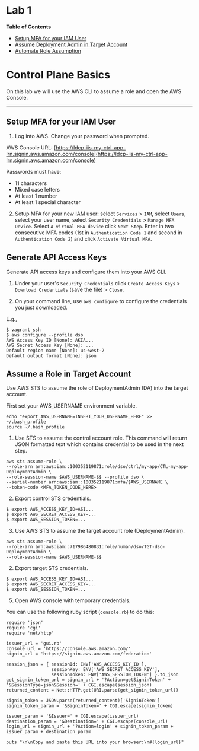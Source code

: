 # Lab 1

**Table of Contents**

- [Setup MFA for your IAM User](##setup-mfa-for-your-iam-user)
- [Assume Deployment Admin in Target Account](##assume-deployment-admin-in-target-account)
- [Automate Role Assumption](##automate-role-assumption)

# Control Plane Basics

On this lab we will use the AWS CLI to assume a role and open the AWS Console.

---

## Setup MFA for your IAM User

1. Log into AWS. Change your password when prompted.

 AWS Console URL: [https://ldcp-iis-my-ctrl-app-lrn.signin.aws.amazon.com/console](https://ldcp-iis-my-ctrl-app-lrn.signin.aws.amazon.com/console)

 Passwords must have:

 - 11 characters
 - Mixed case letters
 - At least 1 number
 - At least 1 special character

2. Setup MFA for your new IAM user: select `Services` > `IAM`, select `Users`, select your user name, select `Security Credentials` > `Manage MFA Device`. Select `A virtual MFA device` click `Next Step`. Enter in two consecutive MFA codes (1st in `Authentication Code 1` and second in `Authentication Code 2`) and click `Activate Virtual MFA`.

## Generate API Access Keys

Generate API access keys and configure them into your AWS CLI.

1. Under your user's `Security Credentials` click `Create Access Keys` > `Download Credentials` (save the file) > `Close`.

2. On your command line, use `aws configure` to configure the credentials you just downloaded.

 E.g.,
 ```
$ vagrant ssh
$ aws configure --profile dso
AWS Access Key ID [None]: AKIA...
AWS Secret Access Key [None]: ...
Default region name [None]: us-west-2
Default output format [None]: json
 ```

## Assume a Role in Target Account

Use AWS STS to assume the role of DeploymentAdmin (DA) into the target account.

First set your AWS_USERNAME environment variable.

```
echo "export AWS_USERNAME=INSERT_YOUR_USERNAME_HERE" >> ~/.bash_profile
source ~/.bash_profile
```

1. Use STS to assume the control account role. This command will return JSON formatted text which contains credential to be used in the next step.

 ```
aws sts assume-role \
--role-arn arn:aws:iam::100352119871:role/dso/ctrl/my-app/CTL-my-app-DeploymentAdmin \
--role-session-name $AWS_USERNAME-$$ --profile dso \
--serial-number arn:aws:iam::100352119871:mfa/$AWS_USERNAME \
--token-code <MFA_TOKEN_CODE_HERE>
 ```

2. Export control STS credentials.

 ```
$ export AWS_ACCESS_KEY_ID=ASI...
$ export AWS_SECRET_ACCESS_KEY=...
$ export AWS_SESSION_TOKEN=...
 ```

3. Use AWS STS to assume the target account role (DeploymentAdmin).

 ```
aws sts assume-role \
--role-arn arn:aws:iam::717986480831:role/human/dso/TGT-dso-DeploymentAdmin \
--role-session-name $AWS_USERNAME-$$
 ```

 2. Export target STS credentials.

  ```
 $ export AWS_ACCESS_KEY_ID=ASI...
 $ export AWS_SECRET_ACCESS_KEY=...
 $ export AWS_SESSION_TOKEN=...
  ```

5. Open AWS console with temporary credentials.

 You can use the following ruby script (`console.rb`) to do this:

  ```
  require 'json'
  require 'cgi'
  require 'net/http'

  issuer_url = 'gui.rb'
  console_url = 'https://console.aws.amazon.com/'
  signin_url = 'https://signin.aws.amazon.com/federation'

  session_json = { sessionId: ENV['AWS_ACCESS_KEY_ID'],
                   sessionKey: ENV['AWS_SECRET_ACCESS_KEY'],
                   sessionToken: ENV['AWS_SESSION_TOKEN'] }.to_json
  get_signin_token_url = signin_url + '?Action=getSigninToken' + '&SessionType=json&Session=' + CGI.escape(session_json)
  returned_content = Net::HTTP.get(URI.parse(get_signin_token_url))

  signin_token = JSON.parse(returned_content)['SigninToken']
  signin_token_param = '&SigninToken=' + CGI.escape(signin_token)

  issuer_param = '&Issuer=' + CGI.escape(issuer_url)
  destination_param = '&Destination=' + CGI.escape(console_url)
  login_url = signin_url + '?Action=login' + signin_token_param + issuer_param + destination_param

  puts "\n\nCopy and paste this URL into your browser:\n#{login_url}"
   ```
